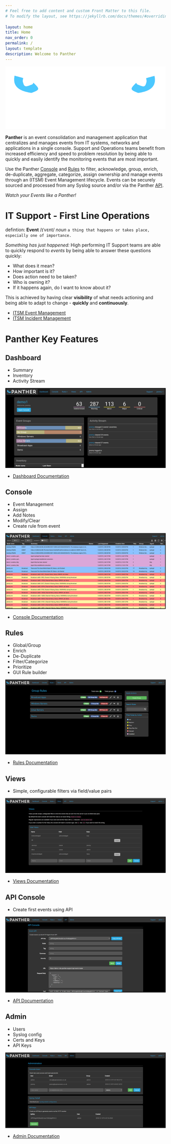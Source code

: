 ```yaml
---
# Feel free to add content and custom Front Matter to this file.
# To modify the layout, see https://jekyllrb.com/docs/themes/#overriding-theme-defaults

layout: home
title: Home
nav_order: 0
permalink: /
layout: template
description: Welcome to Panther
---
```


![](img/PANTHER-LOGO_TRANSPARENT_BG.png)

**Panther** is an event consolidation and management application that centralizes and manages events from IT systems, networks and applications in a single console. Support and Operations teams benefit from increased efficiency and speed to problem resolution by being able to quickly and easily identify the monitoring events that are most important.

Use the Panther [Console](./panther/console/index.md#overview) and [Rules](./panther/rules/index.md#overview) to filter, acknowledge, group, enrich, de-duplicate, aggregate, categorize, assign ownership and manage events through an (ITSM) Event Management lifecycle. Events can be securely sourced and processed from any Syslog source and/or via the Panther [API](./panther/api/index.md#introduction).

_Watch your Events like a Panther!_

# IT Support - First Line Operations
defintion: **Event**
  /ɪˈvɛnt/
  _noun_
  `a thing that happens or takes place, especially one of importance.`

_Something has just happened:_ High performing IT Support teams are able to quickly respond to _events_ by being able to answer these questions quickly:

* What does it mean?
* How important is it?
* Does action need to be taken?
* Who is owning it?
* If it happens again, do I want to know about it?

This is achieved by having clear **visibility** of what needs actioning and being able to adapt to change - **quickly** and **continuously**.

* [ITSM Event Management](./panther/about/index.md#itsm-event-management)
* [ITSM Incident Management](./panther/about/index.md#itsm-incident-management)


# Panther Key Features
## Dashboard
 * Summary
 * Inventory
 * Activity Stream

![](./img/Dashboard.png)

 * [Dashboard Documentation](./panther/dashboard/index.md#overview)


## Console
 * Event Management
 * Assign
 * Add Notes
 * Modify/Clear
 * Create rule from event

![](./img/Console.png)

 * [Console Documentation](./panther/console/index.md#overview)

## Rules
 * Global/Group
 * Enrich
 * De-Duplicate
 * Filter/Categorize
 * Prioritize
 * GUI Rule builder

![](./img/Rules.png)

 * [Rules Documentation](./panther/rules/index.md#overview)

## Views
 * Simple, configurable filters via field/value pairs

![](./img/Views.png)

 * [Views Documentation](./panther/views/index.md#overview)

## API Console
 * Create first events using API

![](./img/APIConsole.png)

 * [API Documentation](./panther/api/index.md#introduction)

## Admin
 * Users
 * Syslog config
 * Certs and Keys
 * API Keys

![](./img/Admin.png)

 * [Admin Documentation](./panther/admin/index.md#introduction)